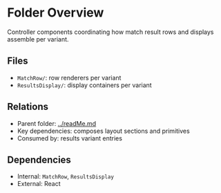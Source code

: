 # Folder Overview

Controller components coordinating how match result rows and displays assemble per variant.

## Files

- `MatchRow/`: row renderers per variant
- `ResultsDisplay/`: display containers per variant

## Relations

- Parent folder: [../readMe.md](../readMe.md)
- Key dependencies: composes layout sections and primitives
- Consumed by: results variant entries

## Dependencies

- Internal: `MatchRow`, `ResultsDisplay`
- External: React

